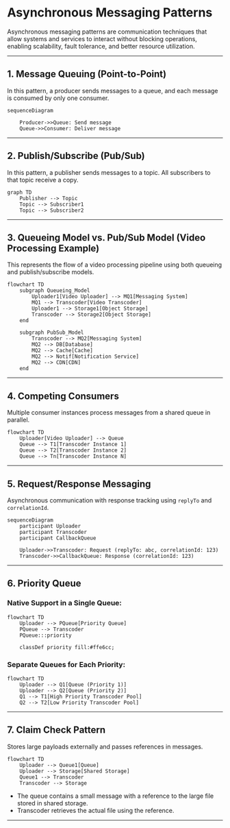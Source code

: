 # Asynchronous Messaging Patterns

Asynchronous messaging patterns are communication techniques that allow systems and services to interact without blocking operations, enabling scalability, fault tolerance, and better resource utilization.

---

## 1. Message Queuing (Point-to-Point)

In this pattern, a producer sends messages to a queue, and each message is consumed by only one consumer.

```mermaid
sequenceDiagram

    Producer->>Queue: Send message
    Queue->>Consumer: Deliver message
```

---

## 2. Publish/Subscribe (Pub/Sub)

In this pattern, a publisher sends messages to a topic. All subscribers to that topic receive a copy.

```mermaid
graph TD
    Publisher --> Topic
    Topic --> Subscriber1
    Topic --> Subscriber2
```

---

## 3. Queueing Model vs. Pub/Sub Model (Video Processing Example)

This represents the flow of a video processing pipeline using both queueing and publish/subscribe models.

```mermaid
flowchart TD
    subgraph Queueing_Model
        Uploader1[Video Uploader] --> MQ1[Messaging System]
        MQ1 --> Transcoder[Video Transcoder]
        Uploader1 --> Storage1[Object Storage]
        Transcoder --> Storage2[Object Storage]
    end

    subgraph PubSub_Model
        Transcoder --> MQ2[Messaging System]
        MQ2 --> DB[Database]
        MQ2 --> Cache[Cache]
        MQ2 --> Notif[Notification Service]
        MQ2 --> CDN[CDN]
    end
```
---

## 4. Competing Consumers

Multiple consumer instances process messages from a shared queue in parallel.

```mermaid
flowchart TD
    Uploader[Video Uploader] --> Queue
    Queue --> T1[Transcoder Instance 1]
    Queue --> T2[Transcoder Instance 2]
    Queue --> Tn[Transcoder Instance N]
```

---

## 5. Request/Response Messaging

Asynchronous communication with response tracking using `replyTo` and `correlationId`.

```mermaid
sequenceDiagram
    participant Uploader
    participant Transcoder
    participant CallbackQueue

    Uploader->>Transcoder: Request (replyTo: abc, correlationId: 123)
    Transcoder->>CallbackQueue: Response (correlationId: 123)
```


---

## 6. Priority Queue

### Native Support in a Single Queue:

```mermaid
flowchart TD
    Uploader --> PQueue[Priority Queue]
    PQueue --> Transcoder
    PQueue:::priority

    classDef priority fill:#ffe6cc;
```

### Separate Queues for Each Priority:

```mermaid
flowchart TD
    Uploader --> Q1[Queue (Priority 1)]
    Uploader --> Q2[Queue (Priority 2)]
    Q1 --> T1[High Priority Transcoder Pool]
    Q2 --> T2[Low Priority Transcoder Pool]
```

---

## 7. Claim Check Pattern

Stores large payloads externally and passes references in messages.

```mermaid
flowchart TD
    Uploader --> Queue1[Queue]
    Uploader --> Storage[Shared Storage]
    Queue1 --> Transcoder
    Transcoder --> Storage
```

- The queue contains a small message with a reference to the large file stored in shared storage.
- Transcoder retrieves the actual file using the reference.


---

